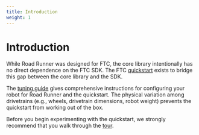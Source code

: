 ```yaml
---
title: Introduction
weight: 1
---
```


# Introduction

While Road Runner was designed for FTC, the core library intentionally has no direct dependence on the FTC SDK. The FTC [quickstart](https://github.com/acmerobotics/road-runner-quickstart) exists to bridge this gap between the core library and the SDK.

The [tuning guide](../tuning) gives comprehensive instructions for configuring your robot for Road Runner and the quickstart. The physical variation among drivetrains (e.g., wheels, drivetrain dimensions, robot weight) prevents the quickstart from working out of the box.

Before you begin experimenting with the quickstart, we strongly recommend that you walk through the [tour](../../tour/introduction).

